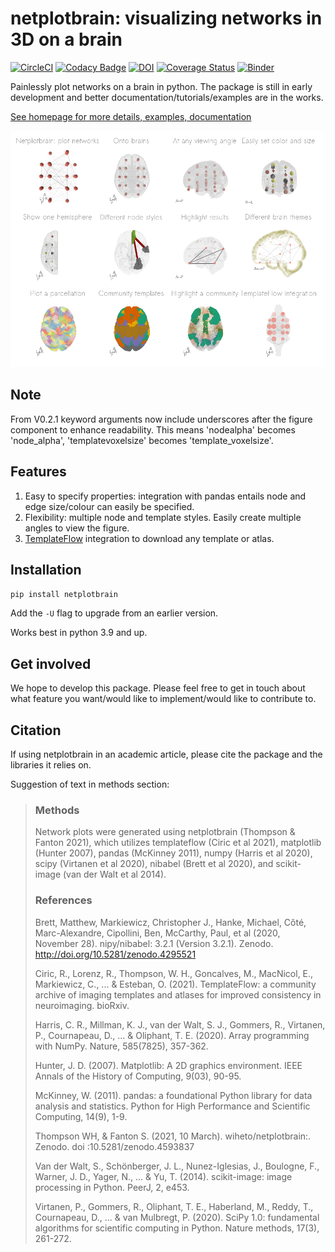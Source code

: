 # netplotbrain: visualizing networks in 3D on a brain

[![CircleCI](https://circleci.com/gh/wiheto/netplotbrain.svg?style=shield)](https://app.circleci.com/pipelines/github/wiheto/netplotbrain)
[![Codacy Badge](https://app.codacy.com/project/badge/Grade/d2c620d4be8047989e7b91ac3bbbba97)](https://www.codacy.com/gh/wiheto/netplotbrain/dashboard?utm_source=github.com&amp;utm_medium=referral&amp;utm_content=wiheto/netplotbrain&amp;utm_campaign=Badge_Grade)
[![DOI](https://zenodo.org/badge/317297000.svg)](https://zenodo.org/badge/latestdoi/317297000)
[![Coverage Status](https://coveralls.io/repos/github/wiheto/netplotbrain/badge.svg?branch=main)](https://coveralls.io/github/wiheto/netplotbrain?branch=main)
[![Binder](https://mybinder.org/badge_logo.svg)](https://mybinder.org/v2/gh/wiheto/netplotbrain/main)

Painlessly plot networks on a brain in python. The package is still in early development and better documentation/tutorials/examples are in the works.

[See homepage for more details, examples, documentation](https://wiheto.github.io/netplotbrain/)

![](https://raw.githubusercontent.com/wiheto/netplotbrain/main/examples/figures/showcase.png)

## Note

From V0.2.1 keyword arguments now include underscores after the figure component to enhance readability. This means 'nodealpha' becomes 'node_alpha', 'templatevoxelsize' becomes 'template_voxelsize'.


## Features

1. Easy to specify properties: integration with pandas entails node and edge size/colour can easily be specified.
2. Flexibility: multiple node and template styles. Easily create multiple angles to view the figure.
3. [TemplateFlow](https://www.templateflow.org) integration to download any template or atlas.

## Installation

`pip install netplotbrain`

Add the `-U` flag to upgrade from an earlier version.

Works best in python 3.9 and up. 

## Get involved

We hope to develop this package.
Please feel free to get in touch about what feature you want/would like to implement/would like to contribute to.

## Citation

If using netplotbrain in an academic article, please cite the package and the libraries it relies on.

Suggestion of text in methods section:

>### Methods
>
>Network plots were generated using netplotbrain (Thompson & Fanton 2021), which utilizes templateflow (Ciric et al 2021), matplotlib (Hunter 2007), pandas (McKinney 2011), numpy (Harris et al 2020), scipy (Virtanen et al 2020), nibabel (Brett et al 2020), and scikit-image (van der Walt et al 2014).
>
>### References
>
>Brett, Matthew, Markiewicz, Christopher J., Hanke, Michael, Côté, Marc-Alexandre, Cipollini, Ben, McCarthy, Paul, et al (2020, November 28). nipy/nibabel: 3.2.1 (Version 3.2.1). Zenodo. http://doi.org/10.5281/zenodo.4295521
>
>Ciric, R., Lorenz, R., Thompson, W. H., Goncalves, M., MacNicol, E., Markiewicz, C., ... & Esteban, O. (2021). TemplateFlow: a community archive of imaging templates and atlases for improved consistency in neuroimaging. bioRxiv.
>
>Harris, C. R., Millman, K. J., van der Walt, S. J., Gommers, R., Virtanen, P., Cournapeau, D., ... & Oliphant, T. E. (2020). Array programming with NumPy. Nature, 585(7825), 357-362.
>
>Hunter, J. D. (2007). Matplotlib: A 2D graphics environment. IEEE Annals of the History of Computing, 9(03), 90-95.
>
>McKinney, W. (2011). pandas: a foundational Python library for data analysis and statistics. Python for High Performance and Scientific Computing, 14(9), 1-9.
>
>Thompson WH, & Fanton S. (2021, 10 March). wiheto/netplotbrain:. Zenodo. doi :10.5281/zenodo.4593837
>
>Van der Walt, S., Schönberger, J. L., Nunez-Iglesias, J., Boulogne, F., Warner, J. D., Yager, N., ... & Yu, T. (2014). scikit-image: image processing in Python. PeerJ, 2, e453.
>
>Virtanen, P., Gommers, R., Oliphant, T. E., Haberland, M., Reddy, T., Cournapeau, D., ... & van Mulbregt, P. (2020). SciPy 1.0: fundamental algorithms for scientific computing in Python. Nature methods, 17(3), 261-272.
